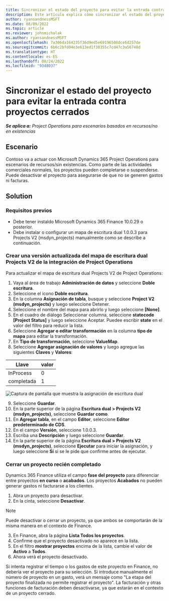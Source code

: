 ```yaml
---
title: Sincronizar el estado del proyecto para evitar la entrada contra proyectos cerrados
description: Este artículo explica cómo sincronizar el estado del proyecto para evitar la entrada en proyectos inactivos o cerrados.
author: ryansandnessMSFT
ms.date: 08/09/2022
ms.topic: article
ms.reviewer: johnmichalak
ms.author: ryansandnessMSFT
ms.openlocfilehash: 7a306da164235f36d9ed5e69196508dce6d257de
ms.sourcegitcommit: 6b6c2bfd04e3e613ed1f38355c7cd47c3a56748d
ms.translationtype: HT
ms.contentlocale: es-ES
ms.lasthandoff: 08/24/2022
ms.locfileid: "9348037"
---
```

# <a name="sync-project-status-to-prevent-entry-against-closed-projects"></a>Sincronizar el estado del proyecto para evitar la entrada contra proyectos cerrados

_**Se aplica a:** Project Operations para escenarios basados en recursos/no en existencias_

## <a name="scenario"></a>Escenario

Contoso va a actuar con Microsoft Dynamics 365 Project Operations para escenarios de recursos/sin existencias. Como parte de las actividades comerciales normales, los proyectos pueden completarse o suspenderse. Puede desactivar el proyecto para asegurarse de que no se generen gastos ni facturas.

## <a name="solution"></a>Solution

### <a name="prerequisites"></a>Requisitos previos

-   Debe tener instaldo Microsoft Dynamics 365 Finance 10.0.29 o posterior.
-   Debe instalar o configurar un mapa de escritura dual 1.0.0.3 para Projects V2 (msdyn\_projects) manualmente como se describe a continuación.

### <a name="create-an-updated-version-of-the-project-operations-integration-projects-v2-dual-write-map"></a>Crear una versión actualizada del mapa de escritura dual Projects V2 de la integración de Project Operations

Para actualizar el mapa de escritura dual Projects V2 de Project Operations:

1. Vaya al área de trabajo **Administración de datos** y seleccione **Doble escritura**.
2. Seleccione el icono **Doble escritura**.
3. En la columna **Asignación de tabla**, busque y seleccione **Project V2 (msdyn\_projects)** y luego seleccione Detener.
4. Seleccione el nombre del mapa para abrirlo y luego seleccione **[None]**.
5. En el cuadro de diálogo Seleccionar columna, seleccione **statecode \[Project Status\]** y luego seleccione Aceptar. Puedee escribir **state** en el valor del filtro para reducir la lista.
6.  Seleccione **Agregar o editar transformación** en la columna **tipo de mapa** para editar la transformación.
7.  En **Tipo de transformación**, seleccione **ValueMap**.
8.  Seleccione **Agregar asignación de valores** y luego agregue las siguientes **Claves** y **Valores**:

   Llave       | valor 
   ----------|-------
   InProcess | 0     
   completada | 1     

![Captura de pantalla que muestra la asignación de escritura dual](media/projectstage-dw-mapping.png)

9. Seleccione **Guardar**.
10. En la parte superior de la página **Escritura dual > Projects V2 (msdyn_projects)**, seleccione **Guardar como**.
11. En **Agregar tabla**, en el campo **Editor**, seleccione **Editor predeterminado de CDS**.
12. En el campo **Versión**, seleccione 1.0.0.3.
13. Escriba una **Descripción** y luego seleccione **Guardar**.
14. En la parte superior de la página **Escritura dual > Projects V2 (msdyn_projects)**, seleccione **Ejecutar** para iniciar la asignación, y luego seleccione **Sí** si se le pide que confirme antes de ejecutar. 

### <a name="close-a-newly-completed-project"></a>Cerrar un proyecto recién completado

Dynamics 365 Finance utiliza el campo **fase del proyecto** para diferenciar entre proyectos **en curso** o **acabados**. Los proyectos **Acabados** no pueden generar gastos ni facturarse a los clientes.

1. Abra un proyecto para desactivar.
2. En la cinta, seleccione **Desactivar**.

> [!NOTE]
> Puede desactivar o cerrar un proyecto, ya que ambos se comportarán de la misma manera en el contexto de Finance.

3. En Finance, abra la página **Lista Todos los proyectos**.
4. Confirme que el proyecto desactivado no aparece en la lista.
5. En el filtro **mostrar proyectos** encima de la lista, cambie el valor de **Activo** a **Todos**.
6. Ahora verá el proyecto desactivado.

Si intenta registrar el tiempo o los gastos de este proyecto en Finance, no debería ver el proyecto para su selección. Si introduce manualmente el número de proyecto en un gasto, verá un mensaje como "La etapa del proyecto finalizada no permite registrar el proyecto". La facturación y otras funciones de facturación deben desactivarse, ya que estarán en el contexto de un proyecto cerrado.

